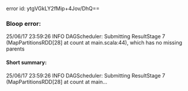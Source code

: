 error id: ytgVGkLY2fMip+4Jov/DhQ==
### Bloop error:

25/06/17 23:59:26 INFO DAGScheduler: Submitting ResultStage 7 (MapPartitionsRDD[28] at count at main.scala:44), which has no missing parents
#### Short summary: 

25/06/17 23:59:26 INFO DAGScheduler: Submitting ResultStage 7 (MapPartitionsRDD[28] at count at main...